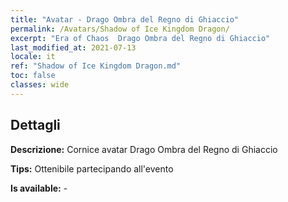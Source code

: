 ```yaml
---
title: "Avatar - Drago Ombra del Regno di Ghiaccio"
permalink: /Avatars/Shadow of Ice Kingdom Dragon/
excerpt: "Era of Chaos  Drago Ombra del Regno di Ghiaccio"
last_modified_at: 2021-07-13
locale: it
ref: "Shadow of Ice Kingdom Dragon.md"
toc: false
classes: wide
---
```

## Dettagli

 **Descrizione:** Cornice avatar Drago Ombra del Regno di Ghiaccio 

 **Tips:** Ottenibile partecipando all'evento 

 **Is available:**  - 

